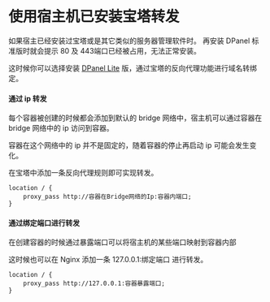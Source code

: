 # 使用宿主机已安装宝塔转发

如果宿主已经安装过宝塔或是其它类似的服务器管理软件时。
再安装 DPanel 标准版时就会提示 80 及 443端口已经被占用，无法正常安装。

这时候你可以选择安装 [DPanel Lite](/install/docker?id=%e5%ae%89%e8%a3%85-lite-%e7%89%88) 版，通过宝塔的反向代理功能进行域名转绑定。

#### 通过 ip 转发

每个容器被创建的时候都会添加到默认的 bridge 网络中，宿主机可以通过容器在 bridge 网络中的 ip 访问到容器。

容器在这个网络中的 ip 并不是固定的，随着容器的停止再启动 ip 可能会发生变化。

在宝塔中添加一条反向代理规则即可实现转发。

```
location / {
    proxy_pass http://容器在Bridge网络的Ip:容器内端口;
}
```

#### 通过绑定端口进行转发

在创建容器的时候通过暴露端口可以将宿主机的某些端口映射到容器内部

这时候也可以在 Nginx 添加一条 127.0.0.1:绑定端口 进行转发。 

```
location / {
    proxy_pass http://127.0.0.1:容器暴露端口;
}
```